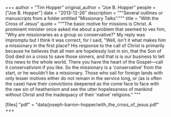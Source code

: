 +++
author = "Tim Hopper"
original_author = "Joe B. Hopper"
people = ["Joe B. Hopper"]
date = "2013-12-26"
description = """Several outlines or manuscripts from a folder entitled "Missionary Talks"."""
title = "With the Cross of Jesus"
quote = """The basic motive for missions is Christ. A prominent minister once asked me about a problem that seemed to vex him, "Why are missionaries as a group so conservative?" My reply was impromptu but I think it was correct, for I said, "Well, isn't it what makes him a missionary in the first place? His response to the call of Christ is primarily because he believes that all men are hopelessly lost in sin, that the Son of God died on a cross to save those sinners, and that is is our business to tell this news to the whole world. There you have the heart of the Gospel—call it conservativism if you like. So the missionary is a 'conservative' from the start, or he wouldn't be a missionary. Those who sail for foreign lands with only lesser motives either do not remain in the service long, or (as is often the case) have their convictions deepened as the come face to face with the raw sin of heathenism and see the utter hopelessness of mankind without Christ and the inadequacy of their 'native' religions." """

[files]
"pdf" = "data/joseph-barron-hopper/with_the_cross_of_jesus.pdf"
+++

